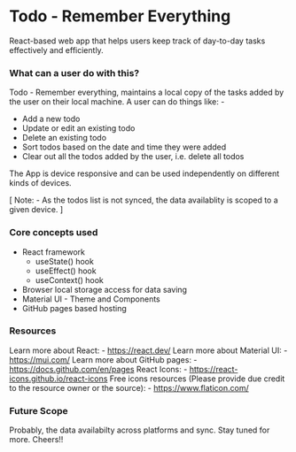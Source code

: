# Todo - Remember Everything

React-based web app that helps users keep track of day-to-day tasks effectively and efficiently.

### What can a user do with this?
Todo - Remember everything, maintains a local copy of the tasks added by the user on their local machine. A user can do things like: -
<ul>
    <li>Add a new todo</li>
    <li>Update or edit an existing todo</li>
    <li>Delete an existing todo</li>
    <li>Sort todos based on the date and time they were added</li>
    <li>Clear out all the todos added by the user, i.e. delete all todos</li>
</ul>

The App is device responsive and can be used independently on different kinds of devices.

[ Note: - As the todos list is not synced, the data availablity is scoped to a given device. ]

### Core concepts used
<ul>
    <li>
    React framework
        <ul>
            <li>useState() hook</li>
            <li>useEffect() hook</li>
            <li>useContext() hook</li>
        </ul>
    </li>
    <li>Browser local storage access for data saving</li>
    <li>Material UI - Theme and Components</li>
    <li>GitHub pages based hosting</li>
</ul>

### Resources

Learn more about React: - https://react.dev/
Learn more about Material UI: - https://mui.com/
Learn more about GitHub pages: - https://docs.github.com/en/pages
React Icons: - https://react-icons.github.io/react-icons
Free icons resources (Please provide due credit to the resource owner or the source): - https://www.flaticon.com/

### Future Scope
Probably, the data availabilty across platforms and sync. Stay tuned for more. Cheers!!
